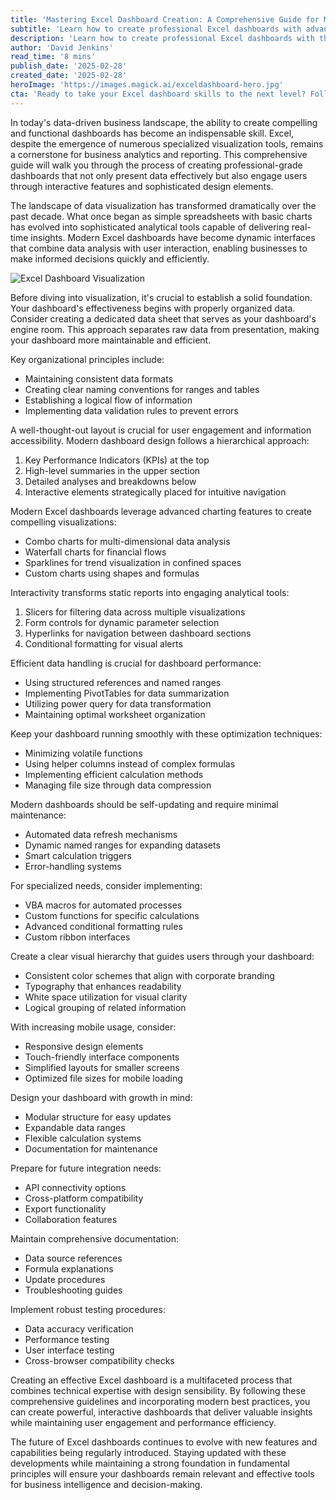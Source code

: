 ```yaml
---
title: 'Mastering Excel Dashboard Creation: A Comprehensive Guide for Modern Data Visualization'
subtitle: 'Learn how to create professional Excel dashboards with advanced features and optimization'
description: 'Learn how to create professional Excel dashboards with this comprehensive guide. From data organization and visualization techniques to performance optimization and future-proofing, discover the essential elements of building effective business intelligence tools.'
author: 'David Jenkins'
read_time: '8 mins'
publish_date: '2025-02-28'
created_date: '2025-02-28'
heroImage: 'https://images.magick.ai/exceldashboard-hero.jpg'
cta: 'Ready to take your Excel dashboard skills to the next level? Follow us on LinkedIn for more expert insights, tutorials, and updates on the latest data visualization techniques!'
---
```


In today's data-driven business landscape, the ability to create compelling and functional dashboards has become an indispensable skill. Excel, despite the emergence of numerous specialized visualization tools, remains a cornerstone for business analytics and reporting. This comprehensive guide will walk you through the process of creating professional-grade dashboards that not only present data effectively but also engage users through interactive features and sophisticated design elements.

The landscape of data visualization has transformed dramatically over the past decade. What once began as simple spreadsheets with basic charts has evolved into sophisticated analytical tools capable of delivering real-time insights. Modern Excel dashboards have become dynamic interfaces that combine data analysis with user interaction, enabling businesses to make informed decisions quickly and efficiently.

![Excel Dashboard Visualization](https://i.magick.ai/PIXE/1738406181100_magick_img.webp)

Before diving into visualization, it's crucial to establish a solid foundation. Your dashboard's effectiveness begins with properly organized data. Consider creating a dedicated data sheet that serves as your dashboard's engine room. This approach separates raw data from presentation, making your dashboard more maintainable and efficient.

Key organizational principles include:
- Maintaining consistent data formats
- Creating clear naming conventions for ranges and tables
- Establishing a logical flow of information
- Implementing data validation rules to prevent errors

A well-thought-out layout is crucial for user engagement and information accessibility. Modern dashboard design follows a hierarchical approach:

1. Key Performance Indicators (KPIs) at the top
2. High-level summaries in the upper section
3. Detailed analyses and breakdowns below
4. Interactive elements strategically placed for intuitive navigation

Modern Excel dashboards leverage advanced charting features to create compelling visualizations:

- Combo charts for multi-dimensional data analysis
- Waterfall charts for financial flows
- Sparklines for trend visualization in confined spaces
- Custom charts using shapes and formulas

Interactivity transforms static reports into engaging analytical tools:

1. Slicers for filtering data across multiple visualizations
2. Form controls for dynamic parameter selection
3. Hyperlinks for navigation between dashboard sections
4. Conditional formatting for visual alerts

Efficient data handling is crucial for dashboard performance:

- Using structured references and named ranges
- Implementing PivotTables for data summarization
- Utilizing power query for data transformation
- Maintaining optimal worksheet organization

Keep your dashboard running smoothly with these optimization techniques:

- Minimizing volatile functions
- Using helper columns instead of complex formulas
- Implementing efficient calculation methods
- Managing file size through data compression

Modern dashboards should be self-updating and require minimal maintenance:

- Automated data refresh mechanisms
- Dynamic named ranges for expanding datasets
- Smart calculation triggers
- Error-handling systems

For specialized needs, consider implementing:

- VBA macros for automated processes
- Custom functions for specific calculations
- Advanced conditional formatting rules
- Custom ribbon interfaces

Create a clear visual hierarchy that guides users through your dashboard:

- Consistent color schemes that align with corporate branding
- Typography that enhances readability
- White space utilization for visual clarity
- Logical grouping of related information

With increasing mobile usage, consider:

- Responsive design elements
- Touch-friendly interface components
- Simplified layouts for smaller screens
- Optimized file sizes for mobile loading

Design your dashboard with growth in mind:

- Modular structure for easy updates
- Expandable data ranges
- Flexible calculation systems
- Documentation for maintenance

Prepare for future integration needs:

- API connectivity options
- Cross-platform compatibility
- Export functionality
- Collaboration features

Maintain comprehensive documentation:

- Data source references
- Formula explanations
- Update procedures
- Troubleshooting guides

Implement robust testing procedures:

- Data accuracy verification
- Performance testing
- User interface testing
- Cross-browser compatibility checks

Creating an effective Excel dashboard is a multifaceted process that combines technical expertise with design sensibility. By following these comprehensive guidelines and incorporating modern best practices, you can create powerful, interactive dashboards that deliver valuable insights while maintaining user engagement and performance efficiency.

The future of Excel dashboards continues to evolve with new features and capabilities being regularly introduced. Staying updated with these developments while maintaining a strong foundation in fundamental principles will ensure your dashboards remain relevant and effective tools for business intelligence and decision-making.